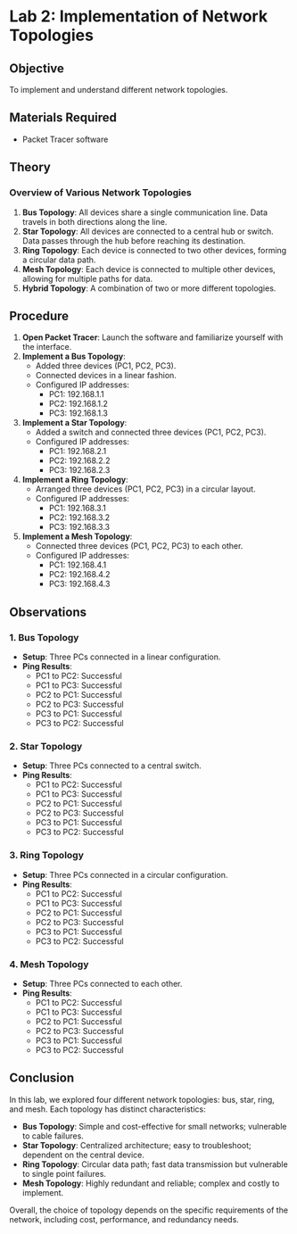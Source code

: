 # Lab 2: Implementation of Network Topologies

## Objective
To implement and understand different network topologies.

## Materials Required
- Packet Tracer software

## Theory
### Overview of Various Network Topologies
1. **Bus Topology**: All devices share a single communication line. Data travels in both directions along the line.
2. **Star Topology**: All devices are connected to a central hub or switch. Data passes through the hub before reaching its destination.
3. **Ring Topology**: Each device is connected to two other devices, forming a circular data path.
4. **Mesh Topology**: Each device is connected to multiple other devices, allowing for multiple paths for data.
5. **Hybrid Topology**: A combination of two or more different topologies.

## Procedure
1. **Open Packet Tracer**: Launch the software and familiarize yourself with the interface.
2. **Implement a Bus Topology**:
   - Added three devices (PC1, PC2, PC3).
   - Connected devices in a linear fashion.
   - Configured IP addresses:
     - PC1: 192.168.1.1
     - PC2: 192.168.1.2
     - PC3: 192.168.1.3
3. **Implement a Star Topology**:
   - Added a switch and connected three devices (PC1, PC2, PC3).
   - Configured IP addresses:
     - PC1: 192.168.2.1
     - PC2: 192.168.2.2
     - PC3: 192.168.2.3
4. **Implement a Ring Topology**:
   - Arranged three devices (PC1, PC2, PC3) in a circular layout.
   - Configured IP addresses:
     - PC1: 192.168.3.1
     - PC2: 192.168.3.2
     - PC3: 192.168.3.3
5. **Implement a Mesh Topology**:
   - Connected three devices (PC1, PC2, PC3) to each other.
   - Configured IP addresses:
     - PC1: 192.168.4.1
     - PC2: 192.168.4.2
     - PC3: 192.168.4.3

## Observations
### 1. Bus Topology
- **Setup**: Three PCs connected in a linear configuration.
- **Ping Results**:
  - PC1 to PC2: Successful
  - PC1 to PC3: Successful
  - PC2 to PC1: Successful
  - PC2 to PC3: Successful
  - PC3 to PC1: Successful
  - PC3 to PC2: Successful

### 2. Star Topology
- **Setup**: Three PCs connected to a central switch.
- **Ping Results**:
  - PC1 to PC2: Successful
  - PC1 to PC3: Successful
  - PC2 to PC1: Successful
  - PC2 to PC3: Successful
  - PC3 to PC1: Successful
  - PC3 to PC2: Successful

### 3. Ring Topology
- **Setup**: Three PCs connected in a circular configuration.
- **Ping Results**:
  - PC1 to PC2: Successful
  - PC1 to PC3: Successful
  - PC2 to PC1: Successful
  - PC2 to PC3: Successful
  - PC3 to PC1: Successful
  - PC3 to PC2: Successful

### 4. Mesh Topology
- **Setup**: Three PCs connected to each other.
- **Ping Results**:
  - PC1 to PC2: Successful
  - PC1 to PC3: Successful
  - PC2 to PC1: Successful
  - PC2 to PC3: Successful
  - PC3 to PC1: Successful
  - PC3 to PC2: Successful

## Conclusion
In this lab, we explored four different network topologies: bus, star, ring, and mesh. Each topology has distinct characteristics:

- **Bus Topology**: Simple and cost-effective for small networks; vulnerable to cable failures.
- **Star Topology**: Centralized architecture; easy to troubleshoot; dependent on the central device.
- **Ring Topology**: Circular data path; fast data transmission but vulnerable to single point failures.
- **Mesh Topology**: Highly redundant and reliable; complex and costly to implement.

Overall, the choice of topology depends on the specific requirements of the network, including cost, performance, and redundancy needs.

